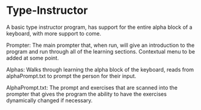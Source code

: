 # Type-Instructor
A basic type instructor program, has support for the entire alpha block of a keyboard, with more support to come.

Prompter: The main prompter that, when run, will give an introduction to the program and run through all of the learning sections. Contextual menu to be added at some point.

Alphas: Walks through learning the alpha block of the keyboard, reads from alphaPrompt.txt to prompt the person for their input.

AlphaPrompt.txt: The prompt and exercises that are scanned into the prompter that gives the program the ability to have the exercises dynamically changed if necessary.
